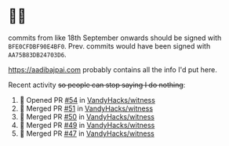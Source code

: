 # 👋🏻
<!--
**aadibajpai/aadibajpai** is a ✨ _special_ ✨ repository because its `README.md` (this file) appears on your GitHub profile.
-->
commits from like 18th September onwards should be signed with `BFE0CFDBF90E4BF0`. Prev. commits would have been signed with `AA75B83DB24703D6`.

https://aadibajpai.com probably contains all the info I'd put here.

Recent activity ~~so people can stop saying I do nothing~~:
<!--START_SECTION:activity-->
1. 💪 Opened PR [#54](https://github.com/VandyHacks/witness/pull/54) in [VandyHacks/witness](https://github.com/VandyHacks/witness)
2. 🎉 Merged PR [#51](https://github.com/VandyHacks/witness/pull/51) in [VandyHacks/witness](https://github.com/VandyHacks/witness)
3. 🎉 Merged PR [#50](https://github.com/VandyHacks/witness/pull/50) in [VandyHacks/witness](https://github.com/VandyHacks/witness)
4. 🎉 Merged PR [#49](https://github.com/VandyHacks/witness/pull/49) in [VandyHacks/witness](https://github.com/VandyHacks/witness)
5. 🎉 Merged PR [#47](https://github.com/VandyHacks/witness/pull/47) in [VandyHacks/witness](https://github.com/VandyHacks/witness)
<!--END_SECTION:activity-->
